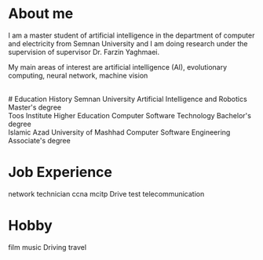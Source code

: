# About me
I am a master student of artificial intelligence in the department of computer and electricity from Semnan University and I am doing research under the supervision of supervisor Dr. Farzin Yaghmaei.

My main areas of interest are artificial intelligence (AI), evolutionary computing, neural network, machine vision

<br/>
# Education History
Semnan University
Artificial Intelligence and Robotics
Master's degree
<br/>
Toos Institute Higher Education 
Computer Software Technology
Bachelor's degree
<br/>
Islamic Azad University of Mashhad
Computer Software Engineering
Associate's degree
<br/>

# Job Experience
network technician
ccna
mcitp
Drive test telecommunication

# Hobby
film
music
Driving
travel
